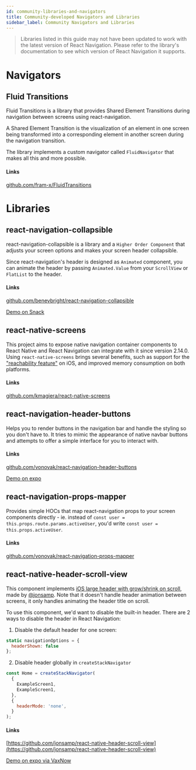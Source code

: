 ```yaml
---
id: community-libraries-and-navigators
title: Community-developed Navigators and Libraries
sidebar_label: Community Navigators and Libraries
---
```


> Libraries listed in this guide may not have been updated to work with the latest version of React Navigation. Please refer to the library's documentation to see which version of React Navigation it supports.

# Navigators

## Fluid Transitions

Fluid Transitions is a library that provides Shared Element Transitions during navigation between screens using react-navigation.

A Shared Element Transition is the visualization of an element in one screen being transformed into a corresponding element in another screen during the navigation transition.

The library implements a custom navigator called `FluidNavigator` that makes all this and more possible.

#### Links

[github.com/fram-x/FluidTransitions](https://github.com/fram-x/FluidTransitions)

# Libraries

## react-navigation-collapsible

react-navigation-collapsible is a library and a `Higher Order Component` that adjusts your screen options and makes your screen header collapsible.

Since react-navigation's header is designed as `Animated` component, you can animate the header by passing `Animated.Value` from your `ScrollView` or `FlatList` to the header.

#### Links

[github.com/benevbright/react-navigation-collapsible](https://github.com/benevbright/react-navigation-collapsible)

[Demo on Snack](https://snack.expo.io/@benevbright/react-navigation-collapsible)

## react-native-screens

This project aims to expose native navigation container components to React Native and React Navigation can integrate with it since version 2.14.0. Using `react-native-screens` brings several benefits, such as support for the ["reachability feature"](https://www.cnet.com/how-to/how-to-use-reachability-on-iphone-6-6-plus/) on iOS, and improved memory consumption on both platforms.

#### Links

[github.com/kmagiera/react-native-screens](https://github.com/kmagiera/react-native-screens)

## react-navigation-header-buttons

Helps you to render buttons in the navigation bar and handle the styling so you don't have to. It tries to mimic the appearance of native navbar buttons and attempts to offer a simple interface for you to interact with.

#### Links

[github.com/vonovak/react-navigation-header-buttons](https://github.com/vonovak/react-navigation-header-buttons)

[Demo on expo](https://expo.io/@vonovak/navbar-buttons-demo)

## react-navigation-props-mapper

Provides simple HOCs that map react-navigation props to your screen components directly - ie. instead of `const user = this.props.route.params.activeUser`, you'd write `const user = this.props.activeUser`.

#### Links

[github.com/vonovak/react-navigation-props-mapper](https://github.com/vonovak/react-navigation-props-mapper)

## react-native-header-scroll-view

This component implements [iOS large header with grow/shrink on scroll](https://react-navigation.canny.io/feature-requests/p/ios-11-large-header-and-growshrink-on-scroll), made by [@jonsamp](https://github.com/jonsamp). Note that it doesn't handle header animation between screens, it only handles animating the header title on scroll.

To use this component, we'd want to disable the built-in header. There are 2 ways to disable the header in React Navigation:

1. Disable the default header for one screen:

```js
static navigationOptions = {
  headerShown: false
};
```

2. Disable header globally in `createStackNavigator`

```js
const Home = createStackNavigator(
  {
    ExampleScreen1,
    ExampleScreen1,
  },
  {
    headerMode: 'none',
  }
);
```

#### Links

[https://github.com/jonsamp/react-native-header-scroll-view](https://github.com/jonsamp/react-native-header-scroll-view)

[Demo on expo via VaxNow](https://expo.io/@thomaswangio/vax-now)
